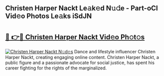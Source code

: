 ## Christen Harper Nackt Le𝚊k𝚎d N𝚞𝚍e - Part-oCI Vid𝚎o Photos Le𝚊ks iSdJN

# <h2><a href="http://fb3dhou.evod.top/?m=Christen+Harper+Nackt">🔗 👉🔴 Christen Harper Nackt Vid𝚎o Ph𝚘t𝚘s</a></h2>

[![Christen Harper Nackt N𝚞d𝚎s](https://i.imgur.com/8V9OHl7.gif)](http://fb3dhou.evod.top/?m=Christen+Harper+Nackt)
Dance and lifestyle influencer Christen Harper Nackt, creating engaging online content. Christen Harper Nackt, a public figure and a passionate advocate for social justice, has spent his career fighting for the rights of the marginalized. 
